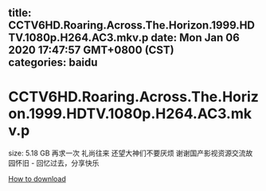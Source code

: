 
title: CCTV6HD.Roaring.Across.The.Horizon.1999.HDTV.1080p.H264.AC3.mkv.p
date: Mon Jan 06 2020 17:47:57 GMT+0800 (CST)    
categories: baidu
---

# CCTV6HD.Roaring.Across.The.Horizon.1999.HDTV.1080p.H264.AC3.mkv.p
size: 5.18 GB
 再求一次 礼尚往来 还望大神们不要厌烦 谢谢国产影视资源交流故园怀旧 - 回忆过去，分享快乐
 

[How to download](https://bpcam.bemobtrk.com/go/2ceec3aa-1ca2-46d6-b9ff-aaa5c184517c?jno=2530)